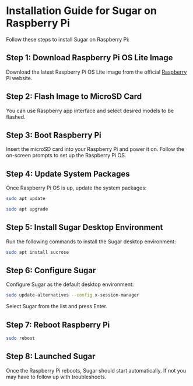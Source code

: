 # Installation Guide for Sugar on Raspberry Pi

Follow these steps to install Sugar on Raspberry Pi:

## Step 1: Download Raspberry Pi OS Lite Image

Download the latest Raspberry Pi OS Lite image from the official [Raspberry](https://www.raspberrypi.com/) Pi website.

## Step 2: Flash Image to MicroSD Card

You can use Raspberry app interface and select desired models to be flashed.

## Step 3: Boot Raspberry Pi

Insert the microSD card into your Raspberry Pi and power it on. Follow the on-screen prompts to set up the Raspberry Pi OS.

## Step 4: Update System Packages

Once Raspberry Pi OS is up, update the system packages:

```bash
sudo apt update
```
```bash
sudo apt upgrade
```

## Step 5: Install Sugar Desktop Environment

Run the following commands to install the Sugar desktop environment:

```bash
sudo apt install sucrose
```

## Step 6: Configure Sugar

Configure Sugar as the default desktop environment:

```bash
sudo update-alternatives --config x-session-manager
```

Select Sugar from the list and press Enter.

## Step 7: Reboot Raspberry Pi

```bash
sudo reboot
```

## Step 8: Launched Sugar

Once the Raspberry Pi reboots, Sugar should start automatically. If not you may have to follow up with troubleshoots.